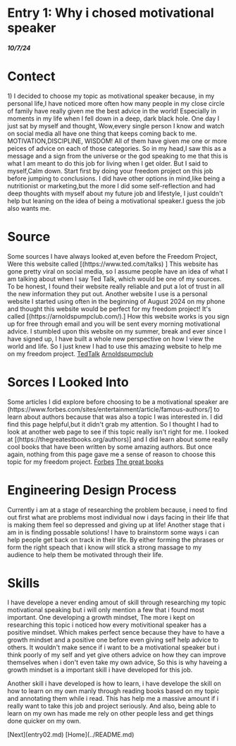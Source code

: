 # Entry 1: Why i chosed motivational speaker
##### 10/7/24
<body>
<h1>Contect</h1>
<p> 1) I decided to choose my topic as motivational speaker because, in my personal life,I have noticed more often how many people in my close circle of family have really given me the best advice in the world! Especially in moments in my life when I fell down in a deep, dark black hole. One day I just sat by myself and thought, Wow,every single person I know and watch on social media all have one thing that keeps coming back to me. MOTIVATION,DISCIPLINE, WISDOM! All of them have given me one or more peices of advice on  each of those categories. So in my head,I saw this as a message and a sign from the universe or the god speaking to me that this is what I am meant to do this job for living when I get older. But I said to myself,Calm down. Start first by doing your freedom project on this job before jumping to conclusions. I did have other options in mind,like being a nutritionist or marketing,but the more I did some self-reflection and had deep thoughts with myself about my future job and lifestyle, I just couldn't help but leaning on the idea of being a motivational speaker.I guess the job also wants me. </p>

<h1>Source</h1> 
<p> Some sources I have always looked at,even before the Freedom Project, Were this website called [(https://www.ted.com/talks) ] This website has gone pretty viral on social media, so I assume people have an idea of what I am talking about when I say Ted Talk, which would be one of my sources. To be honest, I found their website really reliable and put a lot of trust in all the new information they put out. Another website I use is a personal website I started using often in the beginning of August 2024 on my phone and thought this website would be perfect for my freedom project! It's called [(https://arnoldspumpclub.com/).] How this website works is you sign up for free through email and you will be sent every morning motivational advice. I stumbled upon this website on my summer, break and ever since I have signed up, I have built a whole new perspective on how I view the world and life. So I just knew I had to use this amazing website to help me on my freedom project.
  <a href="https://www.ted.com/talks" target= "TedTalk"> TedTalk</a>
  <a href="https://arnoldspumpclub.com/" target="Arnoldspumpclub"> Arnoldspumpclub</a>
</P> 
<h1> Sorces I Looked Into</h1>
<p>Some articles I did explore before choosing to be a motivational speaker are (https://www.forbes.com/sites/entertainment/article/famous-authors/] to learn about authors because that was also a topic I was interested in. I did find this page helpful,but it didn't grab my attention. So I thought I had to look at another web page to see if this topic really isn't right for me. I looked at [(https://thegreatestbooks.org/authors)] and I did learn about some really cool books that have been written by some amazing authors. But once again, nothing from this page gave me a sense of reason to choose this topic for my freedom project.
  <a href="https://www.forbes.com/sites/entertainment/article/famous-authors/" target="forbes"> Forbes</a>
  <a href="https://thegreatestbooks.org/authors" target="thegreatbooks"> The great books</a>
</p> 
<h1>Engineering Design Process</h1>
<p> Currently i am at a stage of researching the problem because, i need to find out first what are problems most individual now i days facing in their life that is making them feel so depressed and giving up at life! Another stage that i am in is finding possable solutions! I have to brainstorm some ways i can help people get back on track in their life. By either forming the phrases or form the right speach that i know will stick a strong massage to my audience to help them be motivated through their life.
</p>
<h1>Skills</h1>
<p> I have develope a never ending amout of skill through researching my topic motivational speaking but i will only mention a few that i found most important. One developing a growth mindset, The more i kept on researching this topic i noticed how every motivitional speaker has a positive mindset. Which makes perfect sence because they have to have a growth mindset and a positive one before even giving self help advice to others. It wouldn't make sence if i want to be a motivational speaker but i think poorly of my self and yet give others advice on how they can improve themselves when i don't even take my own advice, So this is why haveing a growth mindset is a important skill i have developed for this job. </p>
<p> Another skill i have developed is how to learn, i have develope the skill on how to learn on my own manly through reading books based on my topic and annotating them while i read. This has help me a massive amount if i really want to take this job and project seriously. And also, being able to learn on my own has made me rely on other people less and get things done quicker on my own. </p> 
[Next](entry02.md) 
</body>
[Home](../README.md)
